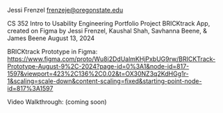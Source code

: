 Jessi Frenzel
frenzeje@oregonstate.edu

CS 352 Intro to Usability Engineering Portfolio Project 
BRICKtrack App, created on Figma
by Jessi Frenzel, Kaushal Shah, Savhanna Beene, & James Beene
August 13, 2024

BRICKtrack Prototype in Figma: https://www.figma.com/proto/Wu8i2DdUalmKHjPxbUG9rw/BRICKTrack-Prototype-August-9%2C-2024?page-id=0%3A1&node-id=817-1597&viewport=423%2C136%2C0.02&t=OX30NZ3q2KdHGg1r-1&scaling=scale-down&content-scaling=fixed&starting-point-node-id=817%3A1597

Video Walkthrough: (coming soon)
